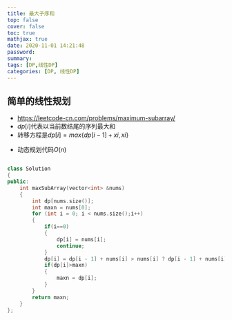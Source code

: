 ```yaml
---
title: 最大子序和
top: false
cover: false
toc: true
mathjax: true
date: 2020-11-01 14:21:48
password:
summary:
tags: [DP,线性DP]
categories: [DP, 线性DP]
---
```

## 简单的线性规划 
* https://leetcode-cn.com/problems/maximum-subarray/
* $dp[i]$代表以当前数结尾的序列最大和
* 转移方程是$dp[i]=max\{dp[i-1]+xi , xi\}$
<!--more-->
* 动态规划代码$O(n)$  

~~~cpp

class Solution
{
public:
    int maxSubArray(vector<int> &nums)
    {
        int dp[nums.size()];
        int maxn = nums[0];
        for (int i = 0; i < nums.size();i++)
        {
            if(i==0)
            {
                dp[i] = nums[i];
                continue;
            }
            dp[i] = dp[i - 1] + nums[i] > nums[i] ? dp[i - 1] + nums[i] : nums[i];
            if(dp[i]>maxn)
            {
                maxn = dp[i];
            }
        }
        return maxn;
    }
};

~~~